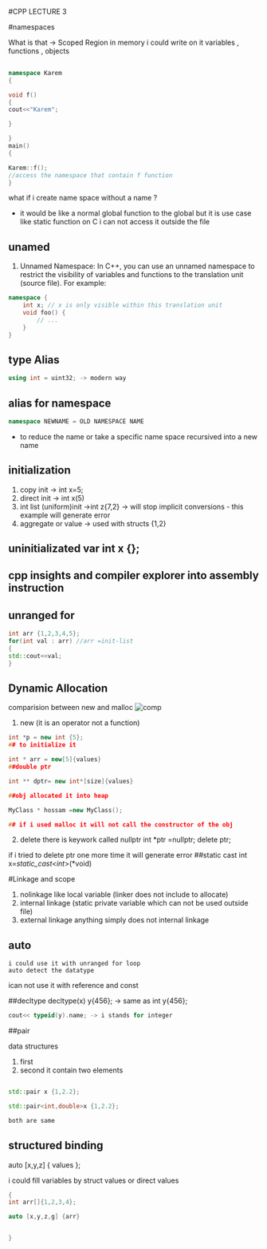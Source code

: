 #CPP LECTURE 3


#namespaces

What is that -> Scoped Region in memory i could write on it variables , functions , objects 

```c++
    
namespace Karem
{

void f()
{
cout<<"Karem";

}

}
main()
{

Karem::f();
//access the namespace that contain f function
}

```
what if i create name space without a name  ?

- it would be like a normal global function to the global but it is use case like static function on C i can not access it outside the file 

## unamed 
1. Unnamed Namespace: In C++, you can use an unnamed namespace to restrict the visibility of variables and functions to the translation unit (source file). For example:

```c++
namespace {
    int x; // x is only visible within this translation unit
    void foo() {
        // ...
    }
}

```
## type Alias 

```c++
using int = uint32; -> modern way
```

## alias for namespace

```c++
namespace NEWNAME = OLD NAMESPACE NAME
```
- to reduce the name or take a specific name space recursived into a new name


## initialization 
1. copy init -> int x=5; 
2. direct init -> int  x(5) 
3. int list (uniform)init ->int z{7,2} -> will stop implicit conversions - this example will generate error 
4. aggregate or value -> used with structs {1,2}

## uninitializated var int x {};
## cpp insights and compiler explorer into assembly instruction
 
## unranged for

```c++
int arr {1,2,3,4,5};
for(int val : arr) //arr =init-list
{
std::cout<<val;
}

```
## Dynamic Allocation
comparision between new and malloc
![comp](comp.png)

1. new  (it is an operator not a function)

```c++
int *p = new int {5};
## to initialize it 

int * arr = new[5]{values}
##double ptr

int ** dptr= new int*[size]{values}

##obj allocated it into heap 

MyClass * hossam =new MyClass();

## if i used malloc it will not call the constructor of the obj 

```
2. delete
there is keywork called nullptr
int *ptr =nullptr;
delete ptr; 

if i tried to delete ptr one more time it will generate error
##static cast
int x=*static_cast<int*>(*void)

#Linkage and scope 
1. nolinkage like local variable (linker does not include to allocate)
2. internal linkage (static private variable which can not be used outside file)
3. external linkage anything simply does not internal linkage


## auto 
    i could use it with unranged for loop
    auto detect the datatype
 ican not use it with reference and const 

##decltype
decltype(x) y{456}; -> same as int y{456};

```c++
cout<< typeid(y).name; -> i stands for integer
```


##pair

data structures

1. first
2. second
it contain two elements

```c++

std::pair x {1,2.2};

std::pair<int,double>x {1,2.2};

both are same
```

## structured binding 

auto [x,y,z] { values };

i could fill variables by struct values or direct values
```c++
{
int arr[]{1,2,3,4};

auto [x,y,z,g] {arr}


}

